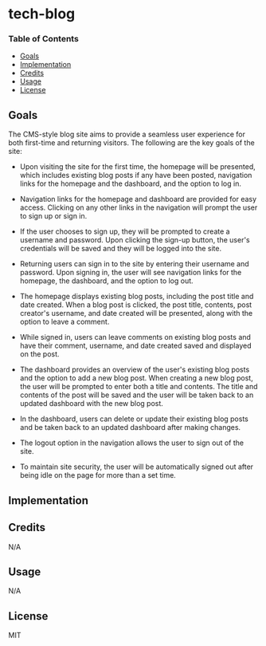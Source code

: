 # tech-blog

### Table of Contents
* [Goals](#goals)
* [Implementation](#implementation)
* [Credits](#credits)
* [Usage](#usage)
* [License](#licene)

## Goals
The CMS-style blog site aims to provide a seamless user experience for both first-time and returning visitors. The following are the key goals of the site:

- Upon visiting the site for the first time, the homepage will be presented, which includes existing blog posts if any have been posted, navigation links for the homepage and the dashboard, and the option to log in.

- Navigation links for the homepage and dashboard are provided for easy access. Clicking on any other links in the navigation will prompt the user to sign up or sign in.

- If the user chooses to sign up, they will be prompted to create a username and password. Upon clicking the sign-up button, the user's credentials will be saved and they will be logged into the site.

- Returning users can sign in to the site by entering their username and password. Upon signing in, the user will see navigation links for the homepage, the dashboard, and the option to log out.

- The homepage displays existing blog posts, including the post title and date created. When a blog post is clicked, the post title, contents, post creator's username, and date created will be presented, along with the option to leave a comment.

- While signed in, users can leave comments on existing blog posts and have their comment, username, and date created saved and displayed on the post.

- The dashboard provides an overview of the user's existing blog posts and the option to add a new blog post. When creating a new blog post, the user will be prompted to enter both a title and contents. The title and contents of the post will be saved and the user will be taken back to an updated dashboard with the new blog post.

- In the dashboard, users can delete or update their existing blog posts and be taken back to an updated dashboard after making changes.

- The logout option in the navigation allows the user to sign out of the site.

- To maintain site security, the user will be automatically signed out after being idle on the page for more than a set time.


## Implementation


## Credits
N/A

## Usage
N/A

## License
MIT